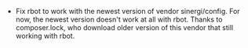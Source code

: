 - Fix rbot to work with the newest version of vendor sinergi/config. For now, the newest version doesn't work at all with rbot. Thanks to composer.lock, who download older version of this vendor that still working with rbot.